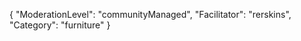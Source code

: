 {
    "ModerationLevel": "communityManaged",
    "Facilitator": "rerskins",
    "Category": "furniture" 
}
